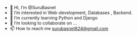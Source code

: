 - 👋 Hi, I’m @SuruBasnet
- 👀 I’m interested in Web-development, Databases , Backend.
- 🌱 I’m currently learning Python and Django
- 💞️ I’m looking to collaborate on ...
- 📫 How to reach me surubasnet824@gmail.com

<!---
SuruBasnet/SuruBasnet is a ✨ special ✨ repository because its `README.md` (this file) appears on your GitHub profile.
You can click the Preview link to take a look at your changes.
--->
